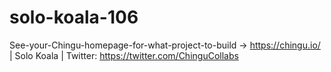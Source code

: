 # solo-koala-106
See-your-Chingu-homepage-for-what-project-to-build -> https://chingu.io/ | Solo Koala | Twitter: https://twitter.com/ChinguCollabs
